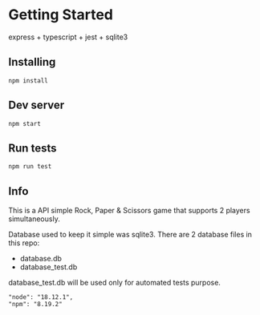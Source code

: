 # Getting Started

express + typescript + jest + sqlite3

## Installing

```
npm install
```

## Dev server

```
npm start
```

## Run tests

```
npm run test
``` 

## Info

This is a API simple Rock, Paper & Scissors game that supports 2 players simultaneously.

Database used to keep it simple was sqlite3. 
There are 2 database files in this repo:
- database.db
- database_test.db

database_test.db will be used only for automated tests purpose.

```
"node": "18.12.1",
"npm": "8.19.2"
```

